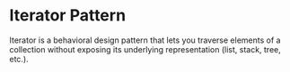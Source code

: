 # Iterator Pattern

Iterator is a behavioral design pattern that lets you traverse elements of a collection without exposing its underlying representation (list, stack, tree, etc.).